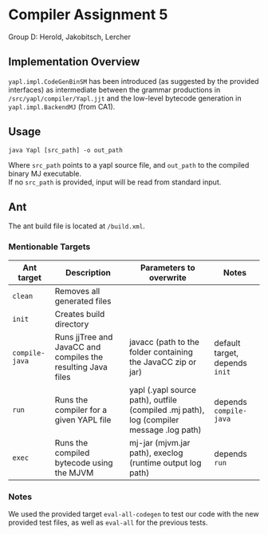 # Compiler Assignment 5
Group D: Herold, Jakobitsch, Lercher

## Implementation Overview
`yapl.impl.CodeGenBinSM` has been introduced (as suggested by the provided interfaces) 
as intermediate between the grammar productions in `/src/yapl/compiler/Yapl.jjt`
and the low-level bytecode generation in `yapl.impl.BackendMJ` (from CA1).  

## Usage
```shell
java Yapl [src_path] -o out_path
```

Where `src_path` points to a yapl source file,
and `out_path` to the compiled binary MJ executable.  
If no `src_path` is provided, input will be read from standard input.

## Ant
The ant build file is located at `/build.xml`.

### Mentionable Targets

| Ant target       | Description                                                  | Parameters to overwrite                                                                 | Notes                          |
|------------------|--------------------------------------------------------------|-----------------------------------------------------------------------------------------|--------------------------------|
| `clean`          | Removes all generated files                                  |                                                                                         |                                |
| `init`           | Creates build directory                                      |                                                                                         |                                |
| `compile-java`   | Runs jjTree and JavaCC and compiles the resulting Java files | javacc (path to the folder containing the JavaCC zip or jar)                            | default target, depends `init` |
| `run`            | Runs the compiler for a given YAPL file                      | yapl (.yapl source path), outfile (compiled .mj path), log (compiler message .log path) | depends `compile-java`         |
| `exec`           | Runs the compiled bytecode using the MJVM                    | mj-jar (mjvm.jar path), execlog (runtime output log path)                               | depends `run`                  |

### Notes
We used the provided target `eval-all-codegen` to test our code with the new provided test files,
as well as `eval-all` for the previous tests.
